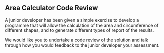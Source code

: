 ## Area Calculator Code Review

A junior developer has been given a simple exercise to develop a programme that will allow the calculation of the area and circumference of different shapes, and to generate different types of report of the results.

We would like you to undertake a code review of the solution and talk through how you would feedback to the junior developer your assessment.
